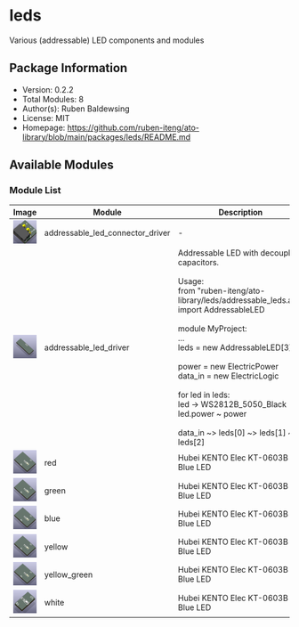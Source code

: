 # leds

Various (addressable) LED components and modules

## Package Information

- Version: 0.2.2
- Total Modules: 8
- Author(s): Ruben Baldewsing
- License: MIT
- Homepage: https://github.com/ruben-iteng/ato-library/blob/main/packages/leds/README.md

## Available Modules

### Module List

| Image | Module | Description |
|-------|--------|-------------|
|![addressable_led_connector_driver](https://github.com/ruben-iteng/ato-library/raw/main/packages/leds/assets/addressable_led_connector_driver.png)| addressable_led_connector_driver | - |
|![addressable_led_driver](https://github.com/ruben-iteng/ato-library/raw/main/packages/leds/assets/addressable_led_driver.png)| addressable_led_driver | Addressable LED with decoupling capacitors.<br><br>    Usage:<br>    from "ruben-iteng/ato-library/leds/addressable_leds.ato" import AddressableLED<br><br>    module MyProject:<br>        ...<br>        leds = new AddressableLED[3]<br><br>        power = new ElectricPower<br>        data_in = new ElectricLogic<br><br>        for led in leds:<br>            led -> WS2812B_5050_Black<br>            led.power ~ power<br><br>        data_in ~> leds[0] ~> leds[1] ~> leds[2] |
|![red](https://github.com/ruben-iteng/ato-library/raw/main/packages/leds/assets/red.png)| red | Hubei KENTO Elec KT-0603B Blue LED |
|![green](https://github.com/ruben-iteng/ato-library/raw/main/packages/leds/assets/green.png)| green | Hubei KENTO Elec KT-0603B Blue LED |
|![blue](https://github.com/ruben-iteng/ato-library/raw/main/packages/leds/assets/blue.png)| blue | Hubei KENTO Elec KT-0603B Blue LED |
|![yellow](https://github.com/ruben-iteng/ato-library/raw/main/packages/leds/assets/yellow.png)| yellow | Hubei KENTO Elec KT-0603B Blue LED |
|![yellow_green](https://github.com/ruben-iteng/ato-library/raw/main/packages/leds/assets/yellow_green.png)| yellow_green | Hubei KENTO Elec KT-0603B Blue LED |
|![white](https://github.com/ruben-iteng/ato-library/raw/main/packages/leds/assets/white.png)| white | Hubei KENTO Elec KT-0603B Blue LED |
